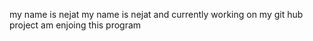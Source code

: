 my name is nejat
my name is nejat and currently working on my git hub project
am enjoing this program
